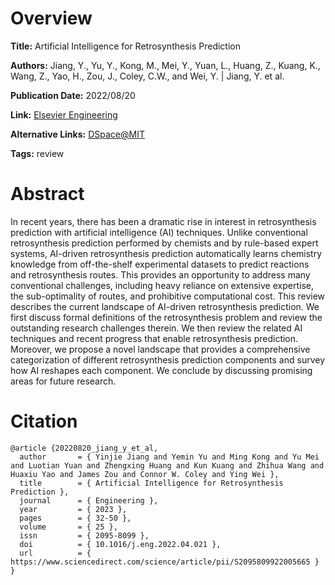 # Overview
**Title:**
Artificial Intelligence for Retrosynthesis Prediction

**Authors:**
Jiang, Y., Yu, Y., Kong, M., Mei, Y., Yuan, L., Huang, Z., Kuang, K., Wang, Z., Yao, H., Zou, J., Coley, C.W., and Wei, Y. |
Jiang, Y. et al.

**Publication Date:**
2022/08/20

**Link:**
[Elsevier Engineering](https://www.sciencedirect.com/science/article/pii/S2095809922005665)

**Alternative Links:**
[DSpace@MIT](https://dspace.mit.edu/handle/1721.1/158188)

**Tags:**
review


# Abstract
In recent years, there has been a dramatic rise in interest in retrosynthesis prediction with artificial intelligence (AI) techniques.
Unlike conventional retrosynthesis prediction performed by chemists and by rule-based expert systems, AI-driven retrosynthesis prediction automatically learns chemistry knowledge from off-the-shelf experimental datasets to predict reactions and retrosynthesis routes.
This provides an opportunity to address many conventional challenges, including heavy reliance on extensive expertise, the sub-optimality of routes, and prohibitive computational cost.
This review describes the current landscape of AI-driven retrosynthesis prediction.
We first discuss formal definitions of the retrosynthesis problem and review the outstanding research challenges therein.
We then review the related AI techniques and recent progress that enable retrosynthesis prediction.
Moreover, we propose a novel landscape that provides a comprehensive categorization of different retrosynthesis prediction components and survey how AI reshapes each component.
We conclude by discussing promising areas for future research.


# Citation
```
@article {20220820_jiang_y_et_al,
  author       = { Yinjie Jiang and Yemin Yu and Ming Kong and Yu Mei and Luotian Yuan and Zhengxing Huang and Kun Kuang and Zhihua Wang and Huaxiu Yao and James Zou and Connor W. Coley and Ying Wei },
  title        = { Artificial Intelligence for Retrosynthesis Prediction },
  journal      = { Engineering },
  year         = { 2023 },
  pages        = { 32-50 },
  volume       = { 25 },
  issn         = { 2095-8099 },
  doi          = { 10.1016/j.eng.2022.04.021 },
  url          = { https://www.sciencedirect.com/science/article/pii/S2095809922005665 }
}
```

